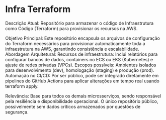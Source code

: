 # Infra Terraform

Descrição Atual: Repositório para armazenar o código de Infraestrutura como Código (Terraform) para provisionar os recursos na AWS.

Objetivo Principal: Este repositório encapsula os arquivos de configuração do Terraform necessários para provisionar automaticamente toda a infraestrutura na AWS, garantindo consistência e escalabilidade.
Abordagem Arquitetural:
Recursos de infraestrutura: Inclui relatórios para configurar bancos de dados, containers no ECS ou EKS (Kubernetes) e ajuste de redes privadas (VPCs).
Escopos possíveis: Ambientes isolados para desenvolvimento (dev), homologação (staging) e produção (prod).
Automação no CI/CD: Por ser público, pode ser integrado diretamente em pipelines do GitHub Actions para aplicar alterações em tempo real usando terraform apply.


Relevância:
Base para todos os demais microsserviços, sendo responsável pela resiliência e disponibilidade operacional.
O único repositório público, possivelmente sem dados críticos armazenados por questões de segurança.
